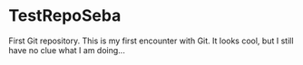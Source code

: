 # TestRepoSeba
First Git repository.
This is my first encounter with Git.
It looks cool, but I still have no clue what I am doing...
